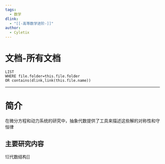 ```yaml
---
tags:
  - 数学
dlink:
  - "[[-高等数学进阶-]]"
author:
  - Cyletix
---
```

# 文档-所有文档
```dataview
LIST
WHERE file.folder=this.file.folder
OR contains(dlink,link(this.file.name))
```
---
# 简介
在微分方程和动力系统的研究中，抽象代数提供了工具来描述这些解的对称性和守恒律
## 主要研究内容

![[代数结构]]
